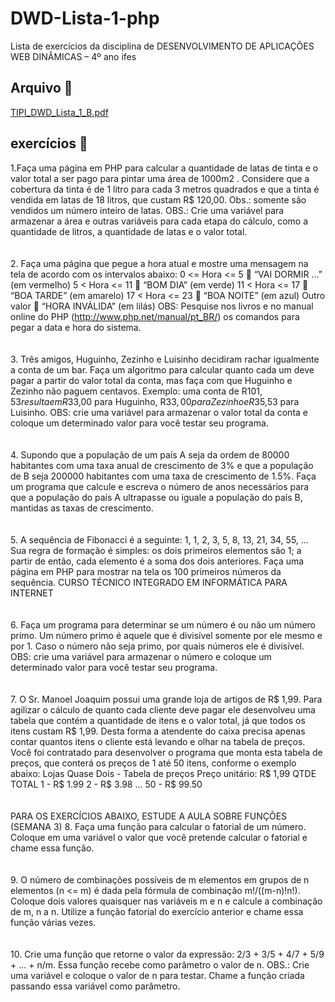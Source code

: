 # DWD-Lista-1-php
Lista de exercícios da disciplina de DESENVOLVIMENTO DE APLICAÇÕES WEB DINÂMICAS – 4º ano ifes
## Arquivo 📁
[TIPI_DWD_Lista_1_B.pdf](https://github.com/Andre-L12/DWD-Lista-1-php/files/14441499/TIPI_DWD_Lista_1_B.pdf)

## exercícios 📝

1.Faça uma página em PHP para calcular a quantidade de latas de tinta e o valor total a ser
pago para pintar uma área de 1000m2
. Considere que a cobertura da tinta é de 1 litro para
cada 3 metros quadrados e que a tinta é vendida em latas de 18 litros, que custam R$
120,00. Obs.: somente são vendidos um número inteiro de latas.
OBS.: Crie uma variável para armazenar a área e outras variáveis para cada etapa do
cálculo, como a quantidade de litros, a quantidade de latas e o valor total.
<br><br><br>
2. Faça uma página que pegue a hora atual e mostre uma mensagem na tela de acordo com
os intervalos abaixo:
0 <= Hora <= 5  “VAI DORMIR ...” (em vermelho)
5 < Hora <= 11  “BOM DIA” (em verde)
11 < Hora <= 17  “BOA TARDE” (em amarelo)
17 < Hora <= 23  “BOA NOITE” (em azul)
Outro valor  “HORA INVÁLIDA” (em lilás)
OBS: Pesquise nos livros e no manual online do PHP (http://www.php.net/manual/pt_BR/)
os comandos para pegar a data e hora do sistema.
<br><br><br>
3. Três amigos, Huguinho, Zezinho e Luisinho decidiram rachar igualmente a conta de um
bar. Faça um algoritmo para calcular quanto cada um deve pagar a partir do valor total da
conta, mas faça com que Huguinho e Zezinho não paguem centavos. Exemplo: uma conta
de R$101,53 resulta em R$33,00 para Huguinho, R$33,00 para Zezinho e R$35,53 para
Luisinho.
OBS: crie uma variável para armazenar o valor total da conta e coloque um determinado
valor para você testar seu programa.
<br><br><br>
4. Supondo que a população de um país A seja da ordem de 80000 habitantes com uma taxa
anual de crescimento de 3% e que a população de B seja 200000 habitantes com uma
taxa de crescimento de 1.5%. Faça um programa que calcule e escreva o número de anos
necessários para que a população do país A ultrapasse ou iguale a população do país B,
mantidas as taxas de crescimento.
<br><br><br>
5. A sequência de Fibonacci é a seguinte: 1, 1, 2, 3, 5, 8, 13, 21, 34, 55, ... Sua regra de
formação é simples: os dois primeiros elementos são 1; a partir de então, cada
elemento é a soma dos dois anteriores. Faça uma página em PHP para mostrar na tela
os 100 primeiros números da sequência.
CURSO TÉCNICO INTEGRADO EM
INFORMÁTICA PARA INTERNET
<br><br><br>
6. Faça um programa para determinar se um número é ou não um número primo. Um número
primo é aquele que é divisível somente por ele mesmo e por 1. Caso o número não seja
primo, por quais números ele é divisível.
OBS: crie uma variável para armazenar o número e coloque um determinado valor para
você testar seu programa.
<br><br><br>
7. O Sr. Manoel Joaquim possui uma grande loja de artigos de R$ 1,99. Para agilizar o
cálculo de quanto cada cliente deve pagar ele desenvolveu uma tabela que contém a
quantidade de itens e o valor total, já que todos os itens custam R$ 1,99. Desta forma a
atendente do caixa precisa apenas contar quantos itens o cliente está levando e olhar na
tabela de preços. Você foi contratado para desenvolver o programa que monta esta tabela
de preços, que conterá os preços de 1 até 50 itens, conforme o exemplo abaixo:
Lojas Quase Dois - Tabela de preços
Preço unitário: R$ 1,99
QTDE TOTAL
1 - R$ 1.99
2 - R$ 3.98
...
50 - R$ 99.50
<br><br><br>
PARA OS EXERCÍCIOS ABAIXO, ESTUDE A AULA SOBRE FUNÇÕES (SEMANA 3)
8. Faça uma função para calcular o fatorial de um número. Coloque em uma variável o valor
que você pretende calcular o fatorial e chame essa função.<br><br><br>
9. O número de combinações possíveis de m elementos em grupos de n elementos (n <=
m) é dada pela fórmula de combinação m!/((m-n)!n!).
Coloque dois valores quaisquer nas variáveis m e n e calcule a combinação de m, n a n.
Utilize a função fatorial do exercício anterior e chame essa função várias vezes. <br><br><br>
10. Crie uma função que retorne o valor da expressão: 2/3 + 3/5 + 4/7 + 5/9 + … + n/m. Essa
função recebe como parâmetro o valor de n.
OBS.: Crie uma variável e coloque o valor de n para testar. Chame a função criada
passando essa variável como parâmetro.
<br><br><br>
